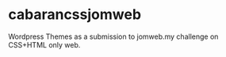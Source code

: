 cabarancssjomweb
================

Wordpress Themes as a submission to jomweb.my challenge on CSS+HTML only web.
